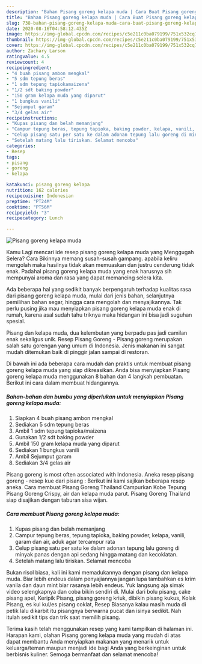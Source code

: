 ```yaml
---
description: "Bahan Pisang goreng kelapa muda | Cara Buat Pisang goreng kelapa muda Yang Enak Dan Mudah"
title: "Bahan Pisang goreng kelapa muda | Cara Buat Pisang goreng kelapa muda Yang Enak Dan Mudah"
slug: 738-bahan-pisang-goreng-kelapa-muda-cara-buat-pisang-goreng-kelapa-muda-yang-enak-dan-mudah
date: 2020-08-16T04:58:12.435Z
image: https://img-global.cpcdn.com/recipes/c5e211c0ba079199/751x532cq70/pisang-goreng-kelapa-muda-foto-resep-utama.jpg
thumbnail: https://img-global.cpcdn.com/recipes/c5e211c0ba079199/751x532cq70/pisang-goreng-kelapa-muda-foto-resep-utama.jpg
cover: https://img-global.cpcdn.com/recipes/c5e211c0ba079199/751x532cq70/pisang-goreng-kelapa-muda-foto-resep-utama.jpg
author: Zachary Larson
ratingvalue: 4.5
reviewcount: 4
recipeingredient:
- "4 buah pisang ambon mengkal"
- "5 sdm tepung beras"
- "1 sdm tepung tapiokamaizena"
- "1/2 sdt baking powder"
- "150 gram kelapa muda yang diparut"
- "1 bungkus vanili"
- "Sejumput garam"
- "3/4 gelas air"
recipeinstructions:
- "Kupas pisang dan belah memanjang"
- "Campur tepung beras, tepung tapioka, baking powder, kelapa, vanili, garam dan air, aduk agar tercampur rata"
- "Celup pisang satu per satu ke dalam adonan tepung lalu goreng di minyak panas dengan api sedang hingga matang dan kecoklatan."
- "Setelah matang lalu tiriskan. Selamat mencoba"
categories:
- Resep
tags:
- pisang
- goreng
- kelapa

katakunci: pisang goreng kelapa 
nutrition: 162 calories
recipecuisine: Indonesian
preptime: "PT24M"
cooktime: "PT56M"
recipeyield: "3"
recipecategory: Lunch

---
```



![Pisang goreng kelapa muda](https://img-global.cpcdn.com/recipes/c5e211c0ba079199/751x532cq70/pisang-goreng-kelapa-muda-foto-resep-utama.jpg)

Kamu Lagi mencari ide resep pisang goreng kelapa muda yang Menggugah Selera? Cara Bikinnya memang susah-susah gampang. apabila keliru mengolah maka hasilnya tidak akan memuaskan dan justru cenderung tidak enak. Padahal pisang goreng kelapa muda yang enak harusnya sih mempunyai aroma dan rasa yang dapat memancing selera kita.

Ada beberapa hal yang sedikit banyak berpengaruh terhadap kualitas rasa dari pisang goreng kelapa muda, mulai dari jenis bahan, selanjutnya pemilihan bahan segar, hingga cara mengolah dan menyajikannya. Tak perlu pusing jika mau menyiapkan pisang goreng kelapa muda enak di rumah, karena asal sudah tahu triknya maka hidangan ini bisa jadi suguhan spesial.

Pisang dan kelapa muda, dua kelembutan yang berpadu pas jadi camilan enak sekaligus unik. Resep Pisang Goreng - Pisang goreng merupakan salah satu gorengan yang umum di Indonesia. Jenis makanan ini sangat mudah ditemukan baik di pinggir jalan sampai di restoran.


Di bawah ini ada beberapa cara mudah dan praktis untuk membuat pisang goreng kelapa muda yang siap dikreasikan. Anda bisa menyiapkan Pisang goreng kelapa muda menggunakan 8 bahan dan 4 langkah pembuatan. Berikut ini cara dalam membuat hidangannya.

<!--inarticleads1-->

##### Bahan-bahan dan bumbu yang diperlukan untuk menyiapkan Pisang goreng kelapa muda:

1. Siapkan 4 buah pisang ambon mengkal
1. Sediakan 5 sdm tepung beras
1. Ambil 1 sdm tepung tapioka/maizena
1. Gunakan 1/2 sdt baking powder
1. Ambil 150 gram kelapa muda yang diparut
1. Sediakan 1 bungkus vanili
1. Ambil Sejumput garam
1. Sediakan 3/4 gelas air


Pisang goreng is most often associated with Indonesia. Aneka resep pisang goreng - resep kue dari pisang : Berikut ini kami sajikan beberapa resep aneka. Cara membuat Pisang Goreng Thailand Campurkan Kobe Tepung Pisang Goreng Crispy, air dan kelapa muda parut. Pisang Goreng Thailand siap disajikan dengan taburan sisa wijan. 

<!--inarticleads2-->

##### Cara membuat Pisang goreng kelapa muda:

1. Kupas pisang dan belah memanjang
1. Campur tepung beras, tepung tapioka, baking powder, kelapa, vanili, garam dan air, aduk agar tercampur rata
1. Celup pisang satu per satu ke dalam adonan tepung lalu goreng di minyak panas dengan api sedang hingga matang dan kecoklatan.
1. Setelah matang lalu tiriskan. Selamat mencoba


Bukan risol biasa, kali ini kami memadukannya dengan pisang dan kelapa muda. Biar lebih endeus dalam penyajiannya jangan lupa tambahkan es krim vanila dan daun mint biar rasanya lebih endeus. Yuk langsung aja simak video selengkapnya dan coba bikin sendiri di. Mulai dari bolu pisang, cake pisang apel, Keripik Pisang, pisang goreng kriuk, dibikin pisang kukus, Kolak Pisang, es kul kul/es pisang coklat, Resep Biasanya kalau masih muda di petik lalu dikarbit itu pisangnya berwarna pucat dan isinya sedikit. Nah itulah sedikit tips dan trik saat memilih pisang. 

Terima kasih telah menggunakan resep yang kami tampilkan di halaman ini. Harapan kami, olahan Pisang goreng kelapa muda yang mudah di atas dapat membantu Anda menyiapkan makanan yang menarik untuk keluarga/teman maupun menjadi ide bagi Anda yang berkeinginan untuk berbisnis kuliner. Semoga bermanfaat dan selamat mencoba!
